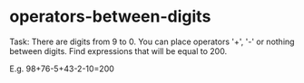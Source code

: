 # operators-between-digits

Task:
There are digits from 9 to 0. You can place operators '+', '-' or nothing between digits.
Find expressions that will be equal to 200.

E.g. 98+76-5+43-2-10=200
